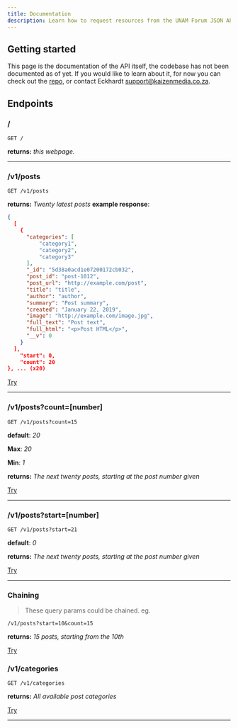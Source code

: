 ```yaml
---
title: Documentation
description: Learn how to request resources from the UNAM Forum JSON API
---
```

## Getting started
This page is the documentation of the API itself, the codebase has not been documented as of yet. If you would like to learn about it, for now you can check out the [repo](https://github.com/Eckhardt-D/unam-forum-api), or contact Eckhardt [support@kaizenmedia.co.za]().

## Endpoints

### /

```
GET /
```
**returns:** *this webpage.*

---

### /v1/posts

```
GET /v1/posts
```

**returns:** *Twenty latest posts*
**example response**:

```JSON
{
  [
    {
      "categories": [
          "category1",
          "category2",
          "category3"
      ],
      "_id": "5d38a0acd1e07200172cb032",
      "post_id": "post-1012",
      "post_url": "http://example.com/post",
      "title": "title",
      "author": "author",
      "summary": "Post summary",
      "created": "January 22, 2019",
      "image": "http://example.com/image.jpg",
      "full_text": "Post text",
      "full_html": "<p>Post HTML</p>",
      "__v": 0
    }
  ],
    "start": 0,
    "count": 20
}, ... (x20)
```

[Try](https://unam-api.herokuapp.com/v1/posts)

---

### /v1/posts?count=[number]
```
GET /v1/posts?count=15
```
**default**: *20*

**Max**: *20*

**Min**: *1*

**returns:** *The next twenty posts, starting at the post number given*

[Try](https://unam-api.herokuapp.com/v1/posts?count=15)

---

### /v1/posts?start=[number]
```
GET /v1/posts?start=21
```
**default**: *0*

**returns:** *The next twenty posts, starting at the post number given*

[Try](https://unam-api.herokuapp.com/v1/posts?start=21)

---

### Chaining

> These query params could be chained. eg.
 
```
/v1/posts?start=10&count=15
```

**returns:** *15 posts, starting from the 10th*

[Try](https://unam-api.herokuapp.com/v1/posts?start=10&count=15)

### /v1/categories
```
GET /v1/categories
```
**returns:** *All available post categories*

[Try](https://unam-api.herokuapp.com/v1/categories)

---
